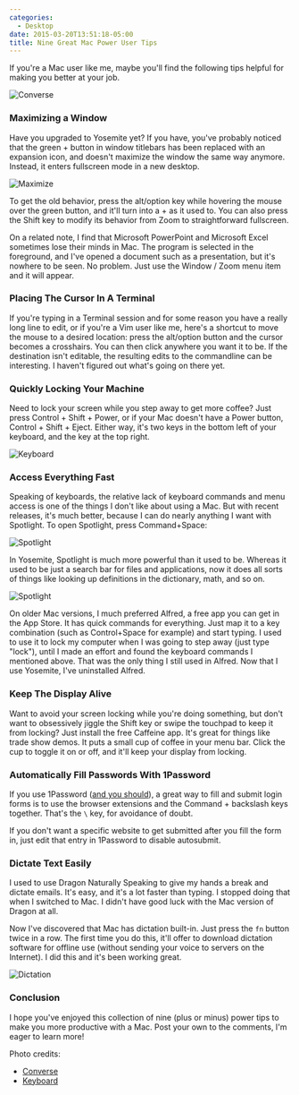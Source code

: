 ```yaml
---
categories:
  - Desktop
date: 2015-03-20T13:51:18-05:00
title: Nine Great Mac Power User Tips
---
```


If you're a Mac user like me, maybe you'll find the following tips helpful for
making you better at your job.

![Converse](/media/2015/03/converse.jpg)

<!--more-->

### Maximizing a Window

Have you upgraded to Yosemite yet? If you have, you've probably noticed that the
green + button in window titlebars has been replaced with an expansion icon, and
doesn't maximize the window the same way anymore. Instead, it enters fullscreen
mode in a new desktop.

![Maximize](/media/2015/03/maximize.png)

To get the old behavior, press the alt/option key while hovering the mouse over
the green button, and it'll turn into a + as it used to. You can also press the
Shift key to modify its behavior from Zoom to straightforward fullscreen.

On a related note, I find that Microsoft PowerPoint and Microsoft Excel sometimes lose
their minds in Mac. The program is selected in the foreground, and I've opened a
document such as a presentation, but it's nowhere to be seen. No problem. Just
use the Window / Zoom menu item and it will appear.

### Placing The Cursor In A Terminal

If you're typing in a Terminal session and for some reason you have a really
long line to edit, or if you're a Vim user like me, here's a shortcut to move
the mouse to a desired location: press the alt/option button and the cursor
becomes a crosshairs. You can then click anywhere you want it to be. If the
destination isn't editable, the resulting edits to the commandline can be
interesting. I haven't figured out what's going on there yet.

### Quickly Locking Your Machine

Need to lock your screen while you step away to get more coffee? Just press
Control + Shift + Power, or if your Mac doesn't have a Power button, Control +
Shift + Eject. Either way, it's two keys in the bottom left of your keyboard,
and the key at the top right.

![Keyboard](/media/2015/03/keyboard.jpg)

### Access Everything Fast

Speaking of keyboards, the relative lack of keyboard commands and menu access is
one of the things I don't like about using a Mac. But with recent releases, it's
much better, because I can do nearly anything I want with Spotlight. To open
Spotlight, press Command+Space:

![Spotlight](/media/2015/03/spotlight-1.png)

In Yosemite, Spotlight is much more powerful than it used to be. Whereas it used
to be just a search bar for files and applications, now it does all sorts of
things like looking up definitions in the dictionary, math, and so on.

![Spotlight](/media/2015/03/spotlight-2.png)

On older Mac versions, I much preferred Alfred, a free app you can get in the
App Store. It has quick commands for everything. Just map it to a key
combination (such as Control+Space for example) and start typing. I used to use
it to lock my computer when I was going to step away (just type "lock"), until I
made an effort and found the keyboard commands I mentioned above. That was the
only thing I still used in Alfred. Now that I use Yosemite, I've uninstalled
Alfred.

### Keep The Display Alive

Want to avoid your screen locking while you're doing something, but don't want
to obsessively jiggle the Shift key or swipe the touchpad to keep it from
locking? Just install the free Caffeine app. It's great for things like trade
show demos. It puts a small cup of coffee in your menu bar. Click the cup to
toggle it on or off, and it'll keep your display from locking.

### Automatically Fill Passwords With 1Password

If you use 1Password ([and you should](/blog/2013/12/18/secure-your-accounts-and-devices/)),
a great way to fill and submit login forms is to use the browser extensions and
the Command + backslash keys together. That's the `\` key, for avoidance of doubt.

If you don't want a specific website to get submitted after you fill the form
in, just edit that entry in 1Password to disable autosubmit.

### Dictate Text Easily

I used to use Dragon Naturally Speaking to give my hands a break and dictate
emails. It's easy, and it's a lot faster than typing. I stopped doing that when
I switched to Mac. I didn't have good luck with the Mac version of Dragon at
all.

Now I've discovered that Mac has dictation built-in. Just press the `fn` button
twice in a row. The first time you do this, it'll offer to download dictation
software for offline use (without sending your voice to servers on the
Internet). I did this and it's been working great.

![Dictation](/media/2015/03/dictation.png)

### Conclusion

I hope you've enjoyed this collection of nine (plus or minus) power tips to make
you more productive with a Mac. Post your own to the comments, I'm eager to
learn more!

Photo credits:

* [Converse](https://www.flickr.com/photos/_zack/15048360100/)
* [Keyboard](https://www.flickr.com/photos/jakematesdesign/3158842098/)
